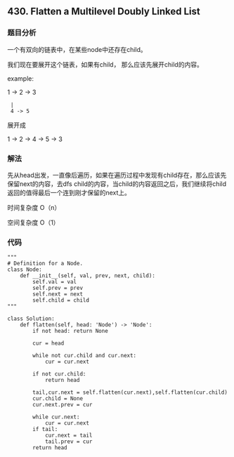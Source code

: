 ## 430. Flatten a Multilevel Doubly Linked List

### 题目分析
一个有双向的链表中，在某些node中还存在child。 

我们现在要展开这个链表，如果有child， 那么应该先展开child的内容。

example:

1 -> 2 -> 3

     |
     4 -> 5
        
展开成

1 -> 2 -> 4 -> 5 -> 3


### 解法
先从head出发，一直像后遍历，如果在遍历过程中发现有child存在，那么应该先保留next的内容，去dfs child的内容，当child的内容返回之后，我们继续将child返回的值得最后一个连到刚才保留的next上。

时间复杂度 O（n）

空间复杂度 O（1）

### 代码
```
"""
# Definition for a Node.
class Node:
    def __init__(self, val, prev, next, child):
        self.val = val
        self.prev = prev
        self.next = next
        self.child = child
"""

class Solution:
    def flatten(self, head: 'Node') -> 'Node':
        if not head: return None
        
        cur = head
        
        while not cur.child and cur.next:
            cur = cur.next
        
        if not cur.child:
            return head
        
        tail,cur.next = self.flatten(cur.next),self.flatten(cur.child)
        cur.child = None
        cur.next.prev = cur
        
        while cur.next:
            cur = cur.next
        if tail:
            cur.next = tail
            tail.prev = cur
        return head
 ```
